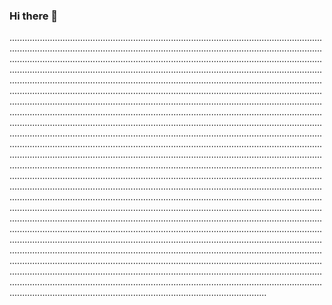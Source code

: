 ### Hi there 👋

......................................................................................................................................................................................................................................................................................................................................................................................................................................................................................................................................................................................................................................................................................................................................................................................................................................................................................................................................................................................................................................................................................................................................................................................................................................................................................................................................................................................................................................................................................................................................................................................................................................................................................................................................................................................................................................................................................................................................................................................................................................................................................................................................................................................................................................................................................................................................................................................................................................................................................................................................................................................................................................................................................................................................................................................................................................................................................................................................................................................................................................................................................................................................................................................................